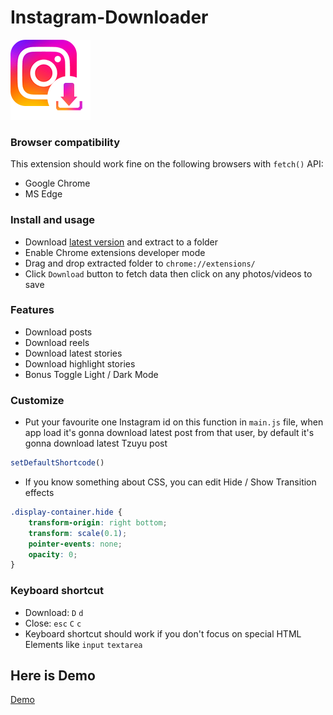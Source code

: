 # Instagram-Downloader

![](icons/icon128.png)

### Browser compatibility ###

This extension should work fine on the following browsers with `fetch()` API:
* Google Chrome
* MS Edge
### Install and usage ###
* Download [latest version](https://github.com/HOAIAN2/Instagram-Downloader/releases) and extract to a folder
* Enable Chrome extensions developer mode
* Drag and drop extracted folder to `chrome://extensions/`
* Click `Download` button to fetch data then click on any photos/videos to save
### Features ###
* Download posts
* Download reels
* Download latest stories
* Download highlight stories
* Bonus Toggle Light / Dark Mode
### Customize
* Put your favourite one Instagram id on this function in `main.js` file, when app load it's gonna download latest post from that user, by default it's gonna download latest Tzuyu post
```js
setDefaultShortcode()
```
* If you know something about CSS, you can edit Hide / Show Transition effects
```css
.display-container.hide {
    transform-origin: right bottom;
    transform: scale(0.1);
    pointer-events: none;
    opacity: 0;
}
```
### Keyboard shortcut ###
* Download: `D` `d`
* Close: `esc` `C` `c`
* Keyboard shortcut should work if you don't focus on special HTML Elements like `input` `textarea`
## Here is Demo
[Demo](https://user-images.githubusercontent.com/98139595/193407002-0d5d74eb-00c0-4247-8c92-c03e1610a977.mp4)
